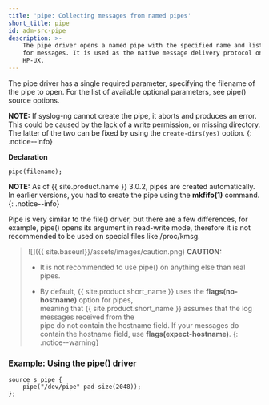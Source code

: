 ```yaml
---
title: 'pipe: Collecting messages from named pipes'
short_title: pipe
id: adm-src-pipe
description: >-
    The pipe driver opens a named pipe with the specified name and listens
    for messages. It is used as the native message delivery protocol on
    HP-UX.
---
```


The pipe driver has a single required parameter, specifying the filename
of the pipe to open. For the list of available optional parameters, see
pipe() source options.

**NOTE:** If syslog-ng cannot create the pipe, it aborts and produces an error. This could be caused by the lack of a write permission, or missing directory. The latter of the two can be fixed by using the `create-dirs(yes)` option.
{: .notice--info}

**Declaration**

```config
pipe(filename);
```

**NOTE:** As of {{ site.product.name }} 3.0.2, pipes are created
automatically. In earlier versions, you had to create the pipe using the
**mkfifo(1)** command.
{: .notice--info}

Pipe is very similar to the file() driver, but there are a few
differences, for example, pipe() opens its argument in read-write mode,
therefore it is not recommended to be used on special files like
/proc/kmsg.

>![]({{ site.baseurl}}/assets/images/caution.png) **CAUTION:**
>  
>- It is not recommended to use pipe() on anything else than real pipes.
>  
>- By default, {{ site.product.short_name }} uses the **flags(no-hostname)** option for pipes,  
>   meaning that {{ site.product.short_name }} assumes that the log messages received from the  
>   pipe do not contain the hostname field. If your messages do contain the 
>   hostname field, use **flags(expect-hostname)**.
{: .notice--warning}

### Example: Using the pipe() driver

```config
source s_pipe {
    pipe("/dev/pipe" pad-size(2048));
};
```
